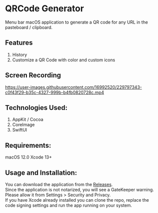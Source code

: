 # QRCode Generator
Menu bar macOS application to generate a QR code for any URL in the pasteboard / clipboard.

## Features
1. History
2. Customize a QR Code with color and custom icons

## Screen Recording

https://user-images.githubusercontent.com/16992520/229797343-c0f43f29-b35c-4327-999b-b4fb0820728c.mp4

## Technologies Used:
1. AppKit / Cocoa
2. CoreImage
3. SwiftUI

## Requirements:
macOS 12.0
Xcode 13+

## Usage and Installation:
You can download the application from the <a href="https://github.com/tarkalabs/QRCodeGenerator/releases/">Releases</a>.</br>
Since the application is not notarized, you will see a GateKeeper warning.</br>
Please allow it from Settings > Security and Privacy. </br>
If you have Xcode already installed you can clone the repo, replace the code signing settings and run the app running on your system.
